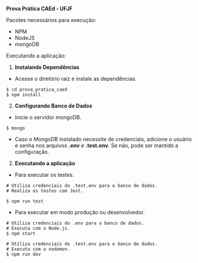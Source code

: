 **Prova Prática CAEd - UFJF**

Pacotes necessários para execução:

- NPM
- NodeJS
- mongoDB


Executando a aplicação:

1. **Instalando Dependências**

- Acesse o diretório raiz e instale as dependências.

```Shell
$ cd prova_pratica_caed
$ npm install
```

2. **Configurando Banco de Dados**

- Inicie o servidor mongoDB.
```Shell
$ mongo
```
- Caso o MongoDB instalado necessite de credenciais, adicione o usuário e senha nos arquivos __.env__ e __.test.env__. Se não, pode ser mantido a configuração. 


2. **Executando a aplicação**
- Para executar os testes.
```Shell
# Utiliza credenciais do .test.env para o banco de dados.
# Realiza os testes com Jest.

$ npm run test 
```

- Para executar em modo produção ou desenvolvedor.
```Shell
# Utiliza credenciais do .env para o banco de dados.
# Executa com o Node.js.
$ npm start 

# Utiliza credenciais do .test.env para o banco de dados.
# Executa com o nodemon.
$ npm run dev 
```
